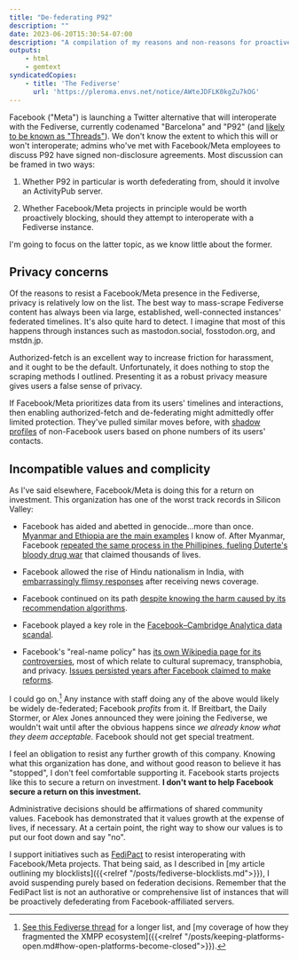 ```yaml
---
title: "De-federating P92"
description: ""
date: 2023-06-20T15:30:54-07:00
description: "A compilation of my reasons and non-reasons for proactively de-federating from Facebook/Meta-affiliated projects, and refusing to support them."
outputs:
    - html
    - gemtext
syndicatedCopies:
    - title: 'The Fediverse'
      url: 'https://pleroma.envs.net/notice/AWteJDFLK0kgZu7kOG'
---
```

Facebook ("Meta") is launching a Twitter alternative that will interoperate with the Fediverse, currently codenamed "Barcelona" and "P92" (and [likely to be known as "Threads"](https://www.theverge.com/2023/6/8/23754304/instagram-meta-twitter-competitor-threads-activitypub)). We don't know the extent to which this will or won't interoperate; admins who've met with Facebook/Meta employees to discuss P92 have signed non-disclosure agreements. Most discussion can be framed in two ways:

1. Whether P92 in particular is worth defederating from, should it involve an ActivityPub server.

2. Whether Facebook/Meta projects in principle would be worth proactively blocking, should they attempt to interoperate with a Fediverse instance.

I'm going to focus on the latter topic, as we know little about the former.

Privacy concerns
----------------

Of the reasons to resist a Facebook/Meta presence in the Fediverse, privacy is relatively low on the list. The best way to mass-scrape Fediverse content has always been via large, established, well-connected instances' federated timelines. It's also quite hard to detect. I imagine that most of this happens through instances such as mastodon.social, fosstodon.org, and mstdn.jp.

Authorized-fetch is an excellent way to increase friction for harassment, and it ought to be the default. Unfortunately, it does nothing to stop the scraping methods I outlined. Presenting it as a robust privacy measure gives users a false sense of privacy.

If Facebook/Meta prioritizes data from its users' timelines and interactions, then enabling authorized-fetch and de-federating might admittedly offer limited protection. They've pulled similar moves before, with [shadow profiles](https://www.ncbi.nlm.nih.gov/pmc/articles/PMC5544396/) of non-Facebook users based on phone numbers of its users' contacts.

Incompatible values and complicity
----------------------------------

As I've said elsewhere, Facebook/Meta is doing this for a return on investment. This organization has one of the worst track records in Silicon Valley:

- Facebook has aided and abetted in genocide...more than once. [Myanmar and Ethiopia are the main examples](https://www.theguardian.com/technology/2021/oct/07/facebooks-role-in-myanmar-and-ethiopia-under-new-scrutiny) I know of. After Myanmar, Facebook [repeated the same process in the Phillipines, fueling Duterte's bloody drug war](https://www.buzzfeednews.com/article/daveyalba/facebook-philippines-dutertes-drug-war) that claimed thousands of lives.

- Facebook allowed the rise of Hindu nationalism in India, with [embarrassingly flimsy responses](https://time.com/6112549/facebook-india-islamophobia-love-jihad/) after receiving news coverage.

- Facebook continued on its path [despite knowing the harm caused by its recommendation algorithms](https://archive.li/ElcvG).

- Facebook played a key role in the [Facebook–Cambridge Analytica data scandal](https://en.wikipedia.org/wiki/Facebook%E2%80%93Cambridge_Analytica_data_scandal).

- Facebook's "real-name policy" has [its own Wikipedia page for its controversies](https://en.wikipedia.org/wiki/Facebook_real-name_policy_controversy), most of which relate to cultural supremacy, transphobia, and privacy. [Issues persisted years after Facebook claimed to make reforms](https://www.teenvogue.com/story/facebook-authentic-name-policy).

I could go on.[^1] Any instance with staff doing any of the above would likely be widely de-federated; Facebook _profits_ from it. If Breitbart, the Daily Stormer, or Alex Jones announced they were joining the Fediverse, we wouldn't wait until after the obvious happens since _we already know what they deem acceptable._ Facebook should not get special treatment.

I feel an obligation to resist any further growth of this company. Knowing what this organization has done, and without good reason to believe it has "stopped", I don't feel comfortable supporting it. Facebook starts projects like this to secure a return on investment. **I don't want to help Facebook secure a return on this investment.**

Administrative decisions should be affirmations of shared community values. Facebook has demonstrated that it values growth at the expense of lives, if necessary. At a certain point, the right way to show our values is to put our foot down and say "no".

I support initiatives such as [FediPact](https://fedipact.online/) to resist interoperating with Facebook/Meta projects. That being said, as I described in [my article outlining my blocklists]({{<relref "/posts/fediverse-blocklists.md">}}), I avoid suspending purely based on federation decisions. Remember that the FediPact list is not an authorative or comprehensive list of instances that will be proactively defederating from Facebook-affiliated servers.


[^1]: [See this Fediverse thread](https://strangeobject.space/@james/110573260816922578) for a longer list, and [my coverage of how they fragmented the XMPP ecosystem]({{<relref "/posts/keeping-platforms-open.md#how-open-platforms-become-closed">}}).


